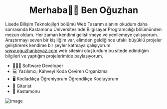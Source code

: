 <h1 style="text-align: center">Merhaba👋🏻 Ben Oğuzhan</h1>

Lisede Bilişim Teknolojileri bölümü Web Tasarım alanını okudum daha sonrasında Kastamonu Üniversitesinde Bilgisayar Programcılığı bölümünden mezun oldum. Her zaman kendimi geliştirmeye ve yenilemeye çalışıyorum. Araştırmayı seven bir kişiliğim var, elimden geldiğince ufaklı büyüklü projeler geliştirerek kendime bir şeyler katmaya çalışıyorum. www.oguzhanbeyaz.com web sitesini oluşturdum bu sitede edindiğim bilgileri ve yaptığım projelerimide paylaşıyorum.

- 👨🏻‍💻 Software Developer
- 💻 Yazılımcı; Kahveyi Koda Çeviren Organizma
- 🖥 Kodladıkça Öğreniyorum Öğrendikçe Kodluyorum
- 🎸 Gitarist
- 📌 Kastamonu

![image](https://user-images.githubusercontent.com/56650405/197854213-a922238e-6e00-4222-820e-ba1c3afa0321.png)


<!---
oguzhanbeyaz/oguzhanbeyaz is a ✨ special ✨ repository because its `README.md` (this file) appears on your GitHub profile.
You can click the Preview link to take a look at your changes.
--->

